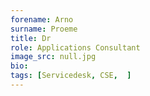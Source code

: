 ```yaml
---
forename: Arno
surname: Proeme
title: Dr
role: Applications Consultant
image_src: null.jpg
bio: 
tags: [Servicedesk, CSE,  ] 
---
```

